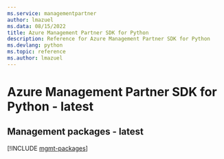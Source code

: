 ```yaml
---
ms.service: managementpartner
author: lmazuel
ms.data: 08/15/2022
title: Azure Management Partner SDK for Python
description: Reference for Azure Management Partner SDK for Python
ms.devlang: python
ms.topic: reference
ms.author: lmazuel
---
```

# Azure Management Partner SDK for Python - latest

## Management packages - latest
[!INCLUDE [mgmt-packages](management-partner-mgmt-index.md)]